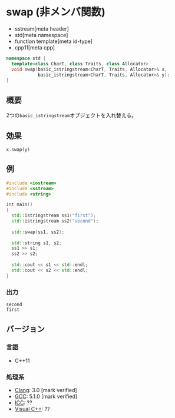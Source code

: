 # swap (非メンバ関数)
* sstream[meta header]
* std[meta namespace]
* function template[meta id-type]
* cpp11[meta cpp]

```cpp
namespace std {
  template<class CharT, class Traits, class Allocator>
  void swap(basic_istringstream<CharT, Traits, Allocator>& x,
            basic_istringstream<CharT, Traits, Allocator>& y);
}
```

## 概要
2つの`basic_istringstream`オブジェクトを入れ替える。

## 効果
`x.swap(y)`

## 例
```cpp example
#include <iostream>
#include <sstream>
#include <string>

int main()
{
  std::istringstream ss1("first");
  std::istringstream ss2("second");
  
  std::swap(ss1, ss2);
  
  std::string s1, s2;
  ss1 >> s1;
  ss2 >> s2;
  
  std::cout << s1 << std::endl;
  std::cout << s2 << std::endl;
}
```

### 出力
```
second
first
```

## バージョン
### 言語
- C++11

### 処理系
- [Clang](/implementation.md#clang): 3.0 [mark verified]
- [GCC](/implementation.md#gcc): 5.1.0 [mark verified]
- [ICC](/implementation.md#icc): ??
- [Visual C++](/implementation.md#visual_cpp): ??
